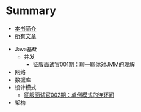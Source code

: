 # Summary
- [本书简介](README.md)
- [所有文章](README.md)

* Java基础
  * 并发
    * [征服面试官001期：聊一聊你对JMM的理解](./article/001.md)
* 网络
* 数据库
* 设计模式
  * [征服面试官002期：单例模式的连环问](./article/002.md)
* 架构

